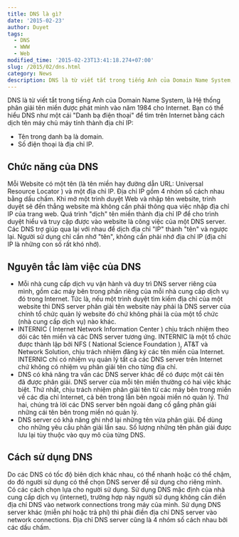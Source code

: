 ```yaml
---
title: DNS là gì?
date: '2015-02-23'
author: Duyet
tags:
  - DNS
  - WWW
  - Web
modified_time: '2015-02-23T13:41:18.274+07:00'
slug: /2015/02/dns.html
category: News
description: DNS là từ viết tắt trong tiếng Anh của Domain Name System, là Hệ thống phân giải tên miền được phát minh vào năm 1984 cho Internet. Bạn có thể hiểu DNS như một cái "Danh bạ điện thoại" để tìm trên Internet bằng cách dịch tên máy chủ máy tính thành địa chỉ IP
---
```


DNS là từ viết tắt trong tiếng Anh của Domain Name System, là Hệ thống phân giải tên miền được phát minh vào năm 1984 cho Internet. Bạn có thể hiểu DNS như một cái "Danh bạ điện thoại" để tìm trên Internet bằng cách dịch tên máy chủ máy tính thành địa chỉ IP:

- Tên trong danh bạ là domain.
- Số điện thoại là địa chỉ IP.

## Chức năng của DNS

Mỗi Website có một tên (là tên miền hay đường dẫn URL: Universal Resource Locator ) và một địa chỉ IP.
Địa chỉ IP gồm 4 nhóm số cách nhau bằng dấu chấm. Khi mở một trình duyệt Web và nhập tên website, trình duyệt sẽ đến thẳng website mà không cần phải thông qua việc nhập địa chỉ IP của trang web.
Quá trình "dịch" tên miền thành địa chỉ IP để cho trình duyệt hiểu và truy cập được vào website là công việc của một DNS server. Các DNS trợ giúp qua lại với nhau để dịch địa chỉ "IP" thành "tên" và ngược lại.
Người sử dụng chỉ cần nhớ "tên", không cần phải nhớ địa chỉ IP (địa chỉ IP là những con số rất khó nhớ).

## Nguyên tắc làm việc của DNS

- Mỗi nhà cung cấp dịch vụ vận hành và duy trì DNS server riêng của mình, gồm các máy bên trong phần riêng của mỗi nhà cung cấp dịch vụ đó trong Internet. Tức là, nếu một trình duyệt tìm kiếm địa chỉ của một website thì DNS server phân giải tên website này phải là DNS server của chính tổ chức quản lý website đó chứ không phải là của một tổ chức (nhà cung cấp dịch vụ) nào khác.
- INTERNIC ( Internet Network Information Center ) chịu trách nhiệm theo dõi các tên miền và các DNS server tương ứng. INTERNIC là một tổ chức được thành lập bởi NFS ( National Science Foundation ), AT&T và Network Solution, chịu trách nhiệm đăng ký các tên miền của Internet. INTERNIC chỉ có nhiệm vụ quản lý tất cả các DNS server trên Internet chứ không có nhiệm vụ phân giải tên cho từng địa chỉ.
- DNS có khả năng tra vấn các DNS server khác để có được một cái tên đã được phân giải. DNS server của mỗi tên miền thường có hai việc khác biệt. Thứ nhất, chịu trách nhiệm phân giải tên từ các máy bên trong miền về các địa chỉ Internet, cả bên trong lẫn bên ngoài miền nó quản lý. Thứ hai, chúng trả lời các DNS server bên ngoài đang cố gắng phân giải những cái tên bên trong miền nó quản lý.
- DNS server có khả năng ghi nhớ lại những tên vừa phân giải. Để dùng cho những yêu cầu phân giải lần sau. Số lượng những tên phân giải được lưu lại tùy thuộc vào quy mô của từng DNS.

## Cách sử dụng DNS

Do các DNS có tốc độ biên dịch khác nhau, có thể nhanh hoặc có thể chậm, do đó người sử dụng có thể chọn DNS server để sử dụng cho riêng mình.
Có các cách chọn lựa cho người sử dụng. Sử dụng DNS mặc định của nhà cung cấp dịch vụ (internet), trường hợp này người sử dụng không cần điền địa chỉ DNS vào network connections trong máy của mình. Sử dụng DNS server khác (miễn phí hoặc trả phí) thì phải điền địa chỉ DNS server vào network connections. Địa chỉ DNS server cũng là 4 nhóm số cách nhau bởi các dấu chấm.
